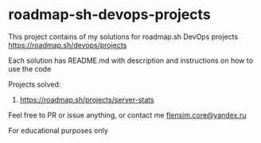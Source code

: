 # roadmap-sh-devops-projects
This project contains of my solutions for roadmap.sh DevOps projects
https://roadmap.sh/devops/projects

Each solution has README.md with description and instructions on how to use the code

Projects solved:
1. https://roadmap.sh/projects/server-stats

Feel free to PR or issue anything, or contact me flensim.core@yandex.ru

For educational purposes only
